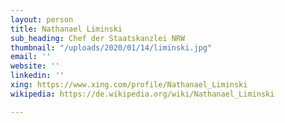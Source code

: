 ```yaml
---
layout: person
title: Nathanael Liminski
sub_heading: Chef der Staatskanzlei NRW
thumbnail: "/uploads/2020/01/14/liminski.jpg"
email: ''
website: ''
linkedin: ''
xing: https://www.xing.com/profile/Nathanael_Liminski
wikipedia: https://de.wikipedia.org/wiki/Nathanael_Liminski

---
```

